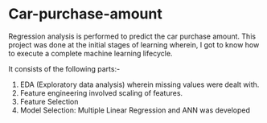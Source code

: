 # Car-purchase-amount

Regression analysis is performed to predict the car purchase amount. This project was done at the initial stages of learning wherein, I got to know how to execute a complete machine learning lifecycle.

It consists of the following parts:-

1. EDA (Exploratory data analysis) wherein missing values were dealt with.
2. Feature engineering involved scaling of features.
3. Feature Selection
4. Model Selection: Multiple Linear Regression and ANN was developed 
